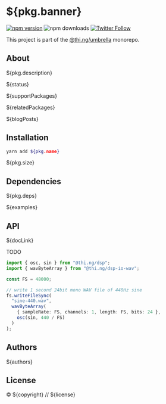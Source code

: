 # ${pkg.banner}

[![npm version](https://img.shields.io/npm/v/${pkg.name}.svg)](https://www.npmjs.com/package/${pkg.name})
![npm downloads](https://img.shields.io/npm/dm/${pkg.name}.svg)
[![Twitter Follow](https://img.shields.io/twitter/follow/thing_umbrella.svg?style=flat-square&label=twitter)](https://twitter.com/thing_umbrella)

This project is part of the
[@thi.ng/umbrella](https://github.com/thi-ng/umbrella/) monorepo.

<!-- TOC -->

## About

${pkg.description}

${status}

${supportPackages}

${relatedPackages}

${blogPosts}

## Installation

```bash
yarn add ${pkg.name}
```

${pkg.size}

## Dependencies

${pkg.deps}

${examples}

## API

${docLink}

TODO

```ts
import { osc, sin } from "@thi.ng/dsp";
import { wavByteArray } from "@thi.ng/dsp-io-wav";

const FS = 48000;

// write 1 second 24bit mono WAV file of 440Hz sine
fs.writeFileSync(
  "sine-440.wav",
  wavByteArray(
    { sampleRate: FS, channels: 1, length: FS, bits: 24 },
    osc(sin, 440 / FS)
  )
);
```

## Authors

${authors}

## License

&copy; ${copyright} // ${license}
